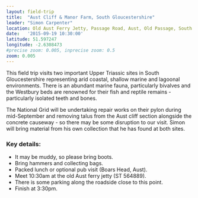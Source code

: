 ```yaml
---
layout: field-trip
title:  "Aust Cliff & Manor Farm, South Gloucestershire"
leader: "Simon Carpenter"
location: Old Aust Ferry Jetty, Passage Road, Aust, Old Passage, South Gloucestershire
date:   '2015-09-19 10:30:00'
latitude: 51.597247
longitude: -2.6308473
#precise zoom: 0.005, inprecise zoom: 0.5
zoom: 0.005
---
```

This field trip visits two important Upper Triassic sites in South Gloucestershire representing arid coastal, shallow marine and lagoonal environments. There is an abundant marine fauna, particularly bivalves and the Westbury beds are renowned for their fish and reptile remains - particularly isolated teeth and bones.

The National Grid will be undertaking repair works on their pylon during mid-September and removing talus from the Aust cliff section alongside the concrete causeway - so there may be some disruption to our visit. Simon will bring material from his own collection that he has found at both sites.

<h3>Key details:</h3>
<ul><li>It may be muddy, so please bring boots.</li>
<li>Bring hammers and collecting bags.</li>
<li>Packed lunch or optional pub visit (Boars Head, Aust).</li>
<li>Meet 10:30am at the old Aust ferry jetty (ST 564889).</li>
<li>There is some parking along the roadside close to this point.</li>
<li>Finish at 3:30pm.</li></ul>